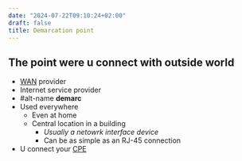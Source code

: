 ```yaml
---
date: "2024-07-22T09:10:24+02:00"
draft: false
title: Demarcation point
---
```


## The point were u connect with outside world

-   [WAN](/Notes/posts/Network/Network_Types/WAN) provider
-   Internet service provider
-   #alt-name **demarc**
-   Used everywhere
    -   Even at home
    -   Central location in a building
        -   *Usually a netowrk interface device*
        -   Can be as simple as an RJ-45 connection
-   U connect your [CPE](/Notes/posts/Network/Phisicall/CPE)
